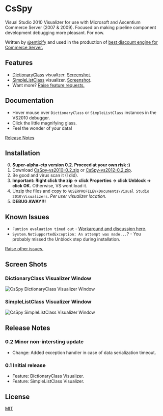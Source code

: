# CsSpy

Visual Studio 2010 Visualizer for use with Microsoft and Ascentium Commerce Server (2007 & 2009).  Focused on making pipeline component development debugging more pleasant.  For now.

Written by [@enticify](http://twitter.com/enticify) and used in the production of [best discount engine for Commerce Server.](http://www.enticify.com/)

## Features

* [DictionaryClass](http://msdn.microsoft.com/en-us/library/bb509189) visualizer. [Screenshot](https://github.com/enticify/CsSpy/blob/master/README.md#dictionaryclass-visualizer-window).
* [SimpleListClass](http://msdn.microsoft.com/en-us/library/microsoft.commerceserver.runtime.simplelistclass.aspx) visualizer.  [Screenshot](https://github.com/enticify/CsSpy/blob/master/README.md#simplelistclass-visualizer-window).
* Want more?  [Raise feature requests.](https://github.com/enticify/CsSpy/issues)

## Documentation

* Hover mouse over `DictionaryClass` or `SimpleListClass` instances in the VS2010 debugger.
* Click the little magnifying glass.
* Feel the wonder of your data!

[Release Notes](https://github.com/enticify/CsSpy/blob/master/README.md#release-notes)

## Installation

0. **Super-alpha-ctp version 0.2.  Proceed at your own risk :)**
1. Download [CsSpy-vs2010-0.2.zip](https://dl.dropbox.com/s/spsnjj4qp75nw39/CsSpy-vs2010-0.2.zip?dl=1) or [CsSpy-vs2012-0.2.zip](https://dl.dropbox.com/s/utotoblkljr7xvs/CsSpy-vs2012-0.2.zip?dl=1).
2. Be good and virus scan it (I did).
2. **Important: Right click the zip -> click Properties -> click Unblock -> click OK.**  Otherwise, VS wont load it.
2. Unzip the files and copy to `%USERPROFILE%\Documents\Visual Studio 2010\Visualizers`.  *Per user visualizer location.*
3. **DEBUG AWAY!!!**

## Known Issues

* `Funtion evaluation timed out` - [Workaround and discussion here](https://github.com/enticify/CsSpy/issues/5).
* `System.NotSupportedException: An attempt was made...`? - You probably missed the Unblock step during installation.

[Raise other issues.](https://github.com/enticify/CsSpy/issues)

## Screen Shots

### DictionaryClass Visualizer Window

![CsSpy DictionaryClass Visualizer Window](https://raw.github.com/enticify/CsSpy/master/assets/csspy-dictionary.png)

### SimpleListClass Visualizer Window
![CsSpy SimpleListClass Visualizer Window](https://raw.github.com/enticify/CsSpy/master/assets/csspy-simplelist.png)

## Release Notes

### 0.2 Minor non-intersting update

* Change:  Added exception handler in case of data serialization timeout.

### 0.1 Initial release

* Feature:  DictionaryClass Visualizer.
* Feature:  SimpleListClass Visualizer.

## License

[MIT](https://github.com/enticify/CsSpy/blob/master/LICENSE.md)
